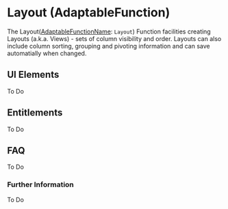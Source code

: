 # Layout (AdaptableFunction)

The Layout([AdaptableFunctionName](https://api.adaptabletools.com/modules/_src_predefinedconfig_common_types_.html#adaptablefunctionname): `Layout`) Function facilities creating Layouts (a.k.a. Views) - sets of column visibility and order. Layouts can also include column sorting, grouping and pivoting information and can save automatially when changed.


## UI Elements
To Do

## Entitlements
To Do

## FAQ

To Do

### Further Information

To Do

